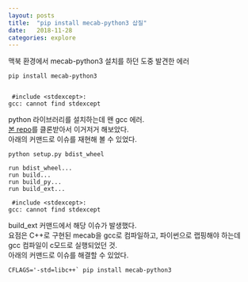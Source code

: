 ```yaml
---
layout: posts
title:  "pip install mecab-python3 삽질"
date:   2018-11-28
categories: explore
---
```

맥북 환경에서 mecab-python3 설치를 하던 도중 발견한 에러
```
pip install mecab-python3


 #include <stdexcept>:
gcc: cannot find stdexcept
```
python 라이브러리를 설치하는데 왠 gcc 에러.  
[본 repo](https://github.com/SamuraiT/mecab-python3)를 클론받아서 이거저거 해보았다.  
아래의 커맨드로 이슈를 재현해 볼 수 있었다.
```
python setup.py bdist_wheel

run bdist_wheel...
run build...
run build_py...
run build_ext...

 #include <stdexcept>:
gcc: cannot find stdexcept
```
build_ext 커맨드에서 해당 이슈가 발생했다.  
요점은 C++로 구현된 mecab을 gcc로 컴파일하고, 파이썬으로 랩핑해야 하는데  
gcc 컴파일이 c모드로 실행되었던 것.  
아래의 커맨드로 이슈를 해결할 수 있었다.
```
CFLAGS='-std=libc++` pip install mecab-python3 
```
